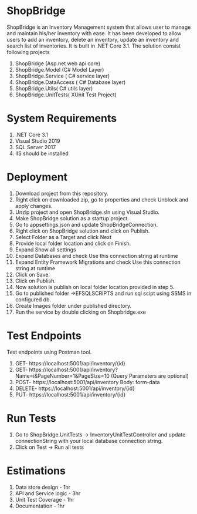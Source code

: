 # ShopBridge
ShopBridge is an Inventory Management system that allows user to manage and maintain his/her inventory with ease. It has been developed to allow users to add an inventory, delete an inventory, update an inventory and search list of inventories. 
It is built in .NET Core 3.1.
The solution consist following projects
1. ShopBridge (Asp.net web api core)
2. ShopBridge.Model (C# Model Layer)
3. ShopBridge.Service ( C# service layer)
4. ShopBridge.DataAccess ( C# Database layer)
5. ShopBridge.Utils( C# utils layer)
6. ShopBridge.UnitTests( XUnit Test Project)

# System Requirements
1. .NET Core 3.1
2. Visual Studio 2019 
3. SQL Server 2017
4. IIS should be installed

# Deployment
1. Download project from this repository.
2. Right click on downloaded.zip, go to properties and check Unblock and apply changes.
3. Unzip project and open ShopBridge.sln using Visual Studio.
4. Make ShopBridge solution as a startup project.
5. Go to appsettings.json and update ShopBridgeConnection.
6. Right click on ShopBridge solution and click on Publish.
7. Select Folder as a Target and click Next
8. Provide local folder location and click on Finish.
9. Expand Show all settings
10. Expand Databases and check Use this connection string at runtime
11. Expand Entity Framework Migrations and check Use this connection string at runtime
12. Click on Save.
13. Click on Publish.
14. Now solution is publish on local folder location provided in step 5.
15. Go to published folder ->EFSQLSCRIPTS and run sql scipt using SSMS in configured db.
16. Create Images folder under published directory.
17. Run the service by double clicking on Shopbridge.exe

# Test Endpoints
Test endpoints using Postman tool.
1. GET- https://localhost:5001/api/inventory/{id}
2. GET- https://localhost:5001/api/inventory?Name=i&PageNumber=1&PageSize=10 (Query Parameters are optional)
3. POST- https://localhost:5001/api/inventory
Body: form-data
4. DELETE- https://localhost:5001/api/inventory/{id}
5. PUT- https://localhost:5001/api/inventory/{id}

# Run Tests
1. Go to ShopBridge.UnitTests -> InventoryUnitTestController and update connectionString with your local database connection string.
2. Click on Test -> Run all tests

# Estimations
1. Data store design - 1hr
2. API and Service logic - 3hr
3. Unit Test Coverage - 1hr
4. Documentation - 1hr
